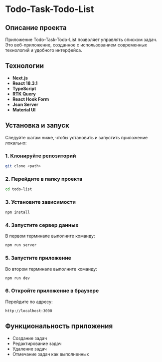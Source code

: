 # Todo-Task-Todo-List

## Описание проекта

Приложение Todo-Task-Todo-List позволяет управлять списком задач. Это веб-приложение, созданное с использованием современных технологий и удобного интерфейса.

## Технологии

- **Next.js**
- **React 18.3.1**
- **TypeScript**
- **RTK Query**
- **React Hook Form**
- **Json Server**
- **Material UI**

## Установка и запуск

Следуйте шагам ниже, чтобы установить и запустить приложение локально:

### 1. Клонируйте репозиторий

```bash
git clone <path>
```

### 2. Перейдите в папку проекта

```bash
cd todo-list
```

### 3. Установите зависимости

```bash
npm install
```

### 4. Запустите сервер данных

В первом терминале выполните команду:

```bash
npm run server
```

### 5. Запустите приложение

Во втором терминале выполните команду:

```bash
npm run dev
```

### 6. Откройте приложение в браузере

Перейдите по адресу:

```
http://localhost:3000
```

## Функциональность приложения

- Создание задач
- Редактирование задач
- Удаление задач
- Отмечание задач как выполненных
